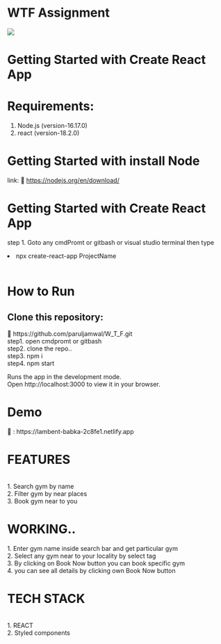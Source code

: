 # WTF Assignment

 <img src="https://media2.giphy.com/media/ceDopmZAdwGfJqmEW4/giphy.gif"/>


# Getting Started with Create React App

<h1>Requirements:</h1>
  
   1.  Node.js (version-16.17.0) <br>
   2.  react  (version-18.2.0)   <br>
    
  
   <h1> Getting Started with install Node </h1>
   
   link: 🔗 https://nodejs.org/en/download/
   
  
   <h1> Getting Started with Create React App </h1>
   
   step 1. Goto any cmdPromt or gitbash or visual studio terminal then type <li> npx create-react-app ProjectName </li>  <br>
   
   <h1>How to Run </h1> 
   
   <h2> Clone this repository: </h2> 🔗 https://github.com/paruljamwal/W_T_F.git    <br>
    step1. open cmdpromt or gitbash  <br>
    step2. clone the repo..  <br>
    step3. npm i  <br>
    step4. npm start   <br>
     
   Runs the app in the development mode.  <br>
   Open http://localhost:3000 to view it in your browser.  <br>

 <h1> Demo </h1> 🔗  : https://lambent-babka-2c8fe1.netlify.app   <br>
 
 <h1> FEATURES </h1>   <br>
   1. Search gym by name <br>
   2. Filter gym by near places <br>
   3. Book gym near to you  <br>
  
  <h1> WORKING.. </h1>
    1. Enter gym name inside search bar and get particular gym <br>
    2. Select any gym near to your locality by select tag <br>
    3. By clicking on Book Now button you can book specific gym  <br>
    4. you can see all details by clicking own Book Now button <br>
 
 
 <h1> TECH STACK </h1>  <br>
  1. REACT  <br>
  2. Styled components <br>

